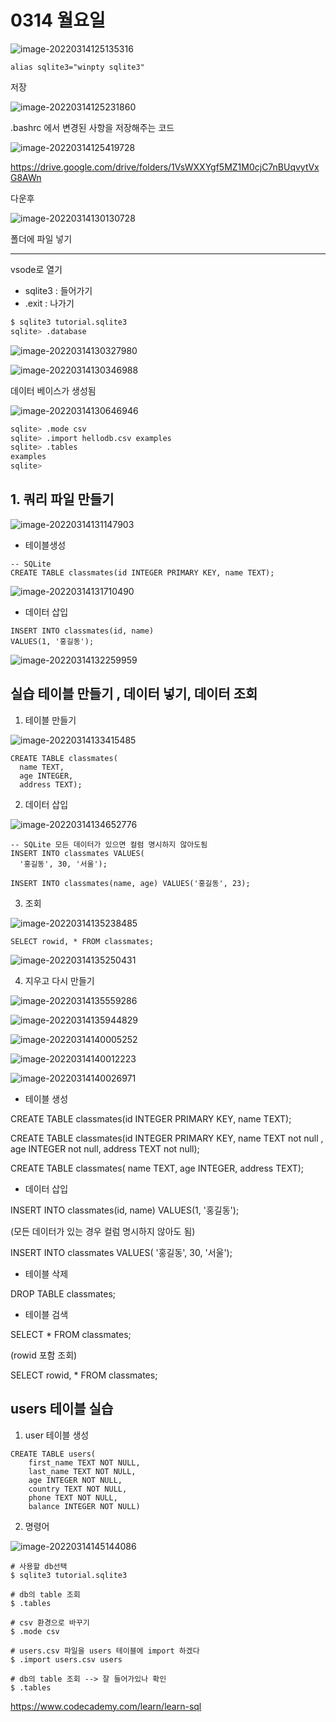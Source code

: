# 0314 월요일

![image-20220314125135316](0314%20%EC%9B%94%EC%9A%94%EC%9D%BC.assets/image-20220314125135316.png)



``` 
alias sqlite3="winpty sqlite3"
```

저장

![image-20220314125231860](0314%20%EC%9B%94%EC%9A%94%EC%9D%BC.assets/image-20220314125231860.png)

.bashrc 에서 변경된 사항을 저장해주는 코드 

![image-20220314125419728](0314%20%EC%9B%94%EC%9A%94%EC%9D%BC.assets/image-20220314125419728.png)



https://drive.google.com/drive/folders/1VsWXXYgf5MZ1M0cjC7nBUqvytVxG8AWn

다운후 

![image-20220314130130728](0314%20%EC%9B%94%EC%9A%94%EC%9D%BC.assets/image-20220314130130728.png)

폴더에 파일 넣기

---

vsode로 열기

* sqlite3 : 들어가기
* .exit : 나가기

```bash
$ sqlite3 tutorial.sqlite3
sqlite> .database
```

![image-20220314130327980](0314%20%EC%9B%94%EC%9A%94%EC%9D%BC.assets/image-20220314130327980.png)

![image-20220314130346988](0314%20%EC%9B%94%EC%9A%94%EC%9D%BC.assets/image-20220314130346988.png)

데이터 베이스가 생성됨

![image-20220314130646946](0314%20%EC%9B%94%EC%9A%94%EC%9D%BC.assets/image-20220314130646946.png)

``` bash
sqlite> .mode csv
sqlite> .import hellodb.csv examples
sqlite> .tables
examples
sqlite>
```



## 1. 쿼리 파일 만들기

![image-20220314131147903](0314%20%EC%9B%94%EC%9A%94%EC%9D%BC.assets/image-20220314131147903.png)

* 테이블생성

``` sqlite
-- SQLite
CREATE TABLE classmates(id INTEGER PRIMARY KEY, name TEXT);
```



![image-20220314131710490](0314%20%EC%9B%94%EC%9A%94%EC%9D%BC.assets/image-20220314131710490.png)

* 데이터 삽입

```sqlite
INSERT INTO classmates(id, name)
VALUES(1, '홍길동');
```



![image-20220314132259959](0314%20%EC%9B%94%EC%9A%94%EC%9D%BC.assets/image-20220314132259959.png)



## 실습 테이블 만들기 , 데이터 넣기, 데이터 조회

1. 테이블 만들기

![image-20220314133415485](0314%20%EC%9B%94%EC%9A%94%EC%9D%BC.assets/image-20220314133415485.png)

``` sqlite
CREATE TABLE classmates(
  name TEXT,
  age INTEGER,
  address TEXT);
```

2. 데이터 삽입

![image-20220314134652776](0314%20%EC%9B%94%EC%9A%94%EC%9D%BC.assets/image-20220314134652776.png)

```sqlite
-- SQLite 모든 데이터가 있으면 컬럼 명시하지 않아도됨
INSERT INTO classmates VALUES(
  '홍길동', 30, '서울');
```

```sqlite
INSERT INTO classmates(name, age) VALUES('홍길동', 23);
```

3. 조회

![image-20220314135238485](0314%20%EC%9B%94%EC%9A%94%EC%9D%BC.assets/image-20220314135238485.png)

``` sqlite
SELECT rowid, * FROM classmates;
```

![image-20220314135250431](0314%20%EC%9B%94%EC%9A%94%EC%9D%BC.assets/image-20220314135250431.png)

4. 지우고 다시 만들기

![image-20220314135559286](0314%20%EC%9B%94%EC%9A%94%EC%9D%BC.assets/image-20220314135559286.png)

![image-20220314135944829](0314%20%EC%9B%94%EC%9A%94%EC%9D%BC.assets/image-20220314135944829.png)

![image-20220314140005252](0314%20%EC%9B%94%EC%9A%94%EC%9D%BC.assets/image-20220314140005252.png)

![image-20220314140012223](0314%20%EC%9B%94%EC%9A%94%EC%9D%BC.assets/image-20220314140012223.png)

![image-20220314140026971](0314%20%EC%9B%94%EC%9A%94%EC%9D%BC.assets/image-20220314140026971.png)



* 테이블 생성

CREATE TABLE classmates(id INTEGER PRIMARY KEY, name TEXT);

CREATE TABLE classmates(id INTEGER PRIMARY KEY, name TEXT not null , age INTEGER not null,   address TEXT not null);

CREATE TABLE classmates(  name TEXT,   age INTEGER,   address TEXT);

* 데이터 삽입

INSERT INTO classmates(id, name) VALUES(1, '홍길동');

(모든 데이터가 있는 경우 컬럼 명시하지 않아도 됨)

INSERT INTO classmates VALUES( '홍길동', 30, '서울');

* 테이블 삭제

DROP TABLE classmates;

* 테이블 검색

SELECT * FROM classmates;

(rowid 포함 조회)

SELECT rowid, * FROM classmates;







## users 테이블 실습

1. user 테이블 생성

```sqlite
CREATE TABLE users(
    first_name TEXT NOT NULL, 
    last_name TEXT NOT NULL, 
    age INTEGER NOT NULL, 
    country TEXT NOT NULL, 
    phone TEXT NOT NULL,
    balance INTEGER NOT NULL)
```



2. 명령어

![image-20220314145144086](0314%20%EC%9B%94%EC%9A%94%EC%9D%BC.assets/image-20220314145144086.png)



```sqlite
# 사용할 db선택
$ sqlite3 tutorial.sqlite3

# db의 table 조회
$ .tables

# csv 환경으로 바꾸기
$ .mode csv

# users.csv 파일을 users 테이블에 import 하겠다
$ .import users.csv users

# db의 table 조회 --> 잘 들어가있나 확인
$ .tables
```





https://www.codecademy.com/learn/learn-sql



